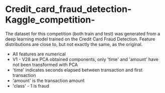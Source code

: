 # Credit_card_fraud_detection-Kaggle_competition-
The dataset for this competition (both train and test) was generated from a deep learning model trained on the Credit Card Fraud Detection. Feature distributions are close to, but not exactly the same, as the original.

- All features are numerical
- V1 - V28 are PCA obtained components, only 'time' and 'amount' have not been transformed with PCA
- 'time' indicates seconds elapsed between transaction and first transaction
- 'amount' is the transaction amount
- 'class'  - 1 is fraud
